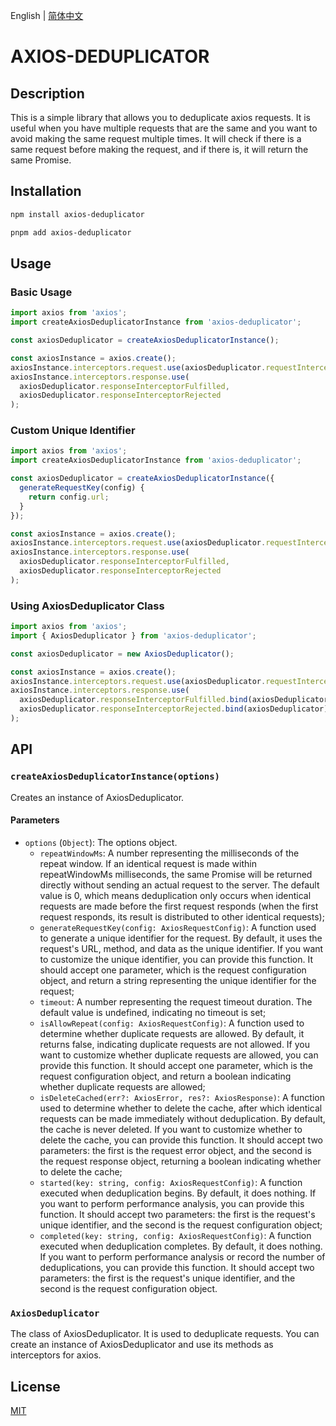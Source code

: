 English | [简体中文](./README.zh-CN.md)

# AXIOS-DEDUPLICATOR

## Description

This is a simple library that allows you to deduplicate axios requests. It is useful when you have multiple requests that are the same and you want to avoid making the same request multiple times. It will check if there is a same request before making the request, and if there is, it will return the same Promise.

## Installation

```bash
npm install axios-deduplicator

pnpm add axios-deduplicator
```

## Usage

### Basic Usage

```javascript
import axios from 'axios';
import createAxiosDeduplicatorInstance from 'axios-deduplicator';

const axiosDeduplicator = createAxiosDeduplicatorInstance();

const axiosInstance = axios.create();
axiosInstance.interceptors.request.use(axiosDeduplicator.requestInterceptor);
axiosInstance.interceptors.response.use(
  axiosDeduplicator.responseInterceptorFulfilled,
  axiosDeduplicator.responseInterceptorRejected
);
```

### Custom Unique Identifier

```javascript
import axios from 'axios';
import createAxiosDeduplicatorInstance from 'axios-deduplicator';

const axiosDeduplicator = createAxiosDeduplicatorInstance({
  generateRequestKey(config) {
    return config.url;
  }
});

const axiosInstance = axios.create();
axiosInstance.interceptors.request.use(axiosDeduplicator.requestInterceptor);
axiosInstance.interceptors.response.use(
  axiosDeduplicator.responseInterceptorFulfilled,
  axiosDeduplicator.responseInterceptorRejected
);
```

### Using AxiosDeduplicator Class

```javascript
import axios from 'axios';
import { AxiosDeduplicator } from 'axios-deduplicator';

const axiosDeduplicator = new AxiosDeduplicator();

const axiosInstance = axios.create();
axiosInstance.interceptors.request.use(axiosDeduplicator.requestInterceptor.bind(axiosDeduplicator));
axiosInstance.interceptors.response.use(
  axiosDeduplicator.responseInterceptorFulfilled.bind(axiosDeduplicator),
  axiosDeduplicator.responseInterceptorRejected.bind(axiosDeduplicator)
);
```

## API

### `createAxiosDeduplicatorInstance(options)`

Creates an instance of AxiosDeduplicator.

#### Parameters

- `options` (`Object`): The options object.
  - `repeatWindowMs`: A number representing the milliseconds of the repeat window. If an identical request is made within repeatWindowMs milliseconds, the same Promise will be returned directly without sending an actual request to the server. The default value is 0, which means deduplication only occurs when identical requests are made before the first request responds (when the first request responds, its result is distributed to other identical requests);
  - `generateRequestKey(config: AxiosRequestConfig)`: A function used to generate a unique identifier for the request. By default, it uses the request's URL, method, and data as the unique identifier. If you want to customize the unique identifier, you can provide this function. It should accept one parameter, which is the request configuration object, and return a string representing the unique identifier for the request;
  - `timeout`: A number representing the request timeout duration. The default value is undefined, indicating no timeout is set;
  - `isAllowRepeat(config: AxiosRequestConfig)`: A function used to determine whether duplicate requests are allowed. By default, it returns false, indicating duplicate requests are not allowed. If you want to customize whether duplicate requests are allowed, you can provide this function. It should accept one parameter, which is the request configuration object, and return a boolean indicating whether duplicate requests are allowed;
  - `isDeleteCached(err?: AxiosError, res?: AxiosResponse)`: A function used to determine whether to delete the cache, after which identical requests can be made immediately without deduplication. By default, the cache is never deleted. If you want to customize whether to delete the cache, you can provide this function. It should accept two parameters: the first is the request error object, and the second is the request response object, returning a boolean indicating whether to delete the cache;
  - `started(key: string, config: AxiosRequestConfig)`: A function executed when deduplication begins. By default, it does nothing. If you want to perform performance analysis, you can provide this function. It should accept two parameters: the first is the request's unique identifier, and the second is the request configuration object;
  - `completed(key: string, config: AxiosRequestConfig)`: A function executed when deduplication completes. By default, it does nothing. If you want to perform performance analysis or record the number of deduplications, you can provide this function. It should accept two parameters: the first is the request's unique identifier, and the second is the request configuration object.

### `AxiosDeduplicator`

The class of AxiosDeduplicator. It is used to deduplicate requests. You can create an instance of AxiosDeduplicator and use its methods as interceptors for axios.

## License

[MIT](./LICENSE)
